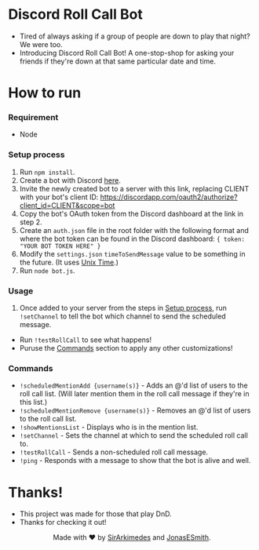 # Discord Roll Call Bot
* Tired of always asking if a group of people are down to play that night? We were too.
* Introducing Discord Roll Call Bot! A one-stop-shop for asking your friends if they're down at that same particular date and time.

# How to run
### Requirement
* Node

### Setup process
1. Run `npm install`.
2. Create a bot with Discord [here](https://discordapp.com/developers/applications/me).
3. Invite the newly created bot to a server with this link, replacing CLIENT with your bot's client ID: https://discordapp.com/oauth2/authorize?client_id=CLIENT&scope=bot
4. Copy the bot's OAuth token from the Discord dashboard at the link in step 2.
5. Create an `auth.json` file in the root folder with the following format and where the bot token can be found in the Discord dashboard:
  ` {
      token: "YOUR BOT TOKEN HERE"
  } `
6. Modify the `settings.json` `timeToSendMessage` value to be something in the future. (It uses [Unix Time](https://www.epochconverter.com/).)
6. Run `node bot.js`.

### Usage
1. Once added to your server from the steps in [Setup process](https://github.com/SirArkimedes/discordwhosinbot#setup-process), run `!setChannel` to tell the bot which channel to send the scheduled message.
* Run `!testRollCall` to see what happens!
* Puruse the [Commands](https://github.com/SirArkimedes/discordwhosinbot#commands) section to apply any other customizations!

### Commands
* `!scheduledMentionAdd {username(s)}` - Adds an @'d list of users to the roll call list. (Will later mention them in the roll call message if they're in this list.)
* `!scheduledMentionRemove {username(s)}` - Removes an @'d list of users to the roll call list.
* `!showMentionsList` - Displays who is in the mention list.
* `!setChannel` - Sets the channel at which to send the scheduled roll call to.
* `!testRollCall` - Sends a non-scheduled roll call message.
* `!ping` - Responds with a message to show that the bot is alive and well.

# Thanks!
* This project was made for those that play DnD.
* Thanks for checking it out!

<p align="center">
  Made with ❤️ by  <a href="https://github.com/SirArkimedes">SirArkimedes</a> and <a href="https://github.com/JonasESmith">JonasESmith</a>.
</p>
